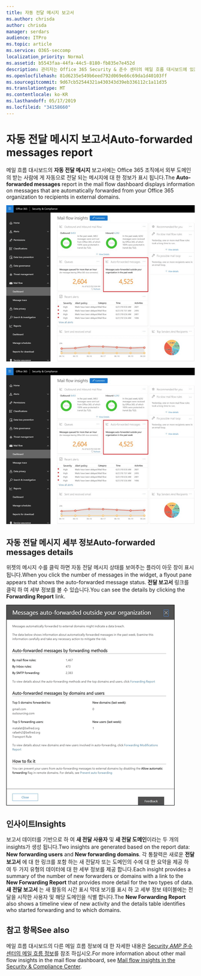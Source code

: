 ```yaml
---
title: 자동 전달 메시지 보고서
ms.author: chrisda
author: chrisda
manager: serdars
audience: ITPro
ms.topic: article
ms.service: O365-seccomp
localization_priority: Normal
ms.assetid: b5543faa-44fa-44c5-8180-fb835e7e452d
description: 관리자는 Office 365 Security & 준수 센터의 메일 흐름 대시보드에 있는 자동 전달 메시지 보고서에 대해 알아볼 수 있습니다.
ms.openlocfilehash: 81d6235e549b6eed792d069e66c69da1d40103ff
ms.sourcegitcommit: 9d67cb52544321a430343d39eb336112c1a11d35
ms.translationtype: MT
ms.contentlocale: ko-KR
ms.lasthandoff: 05/17/2019
ms.locfileid: "34158660"
---
```

# <a name="auto-forwarded-messages-report"></a><span data-ttu-id="faef6-103">자동 전달 메시지 보고서</span><span class="sxs-lookup"><span data-stu-id="faef6-103">Auto-forwarded messages report</span></span>

<span data-ttu-id="faef6-104">메일 흐름 대시보드의 **자동 전달 메시지** 보고서에는 Office 365 조직에서 외부 도메인의 받는 사람에 게 자동으로 전달 되는 메시지에 대 한 정보가 표시 됩니다.</span><span class="sxs-lookup"><span data-stu-id="faef6-104">The **Auto-forwarded messages** report in the mail flow dashboard displays information on messages that are automatically forwarded from your Office 365 organization to recipients in external domains.</span></span>

![Office 365 Security & 준수 센터에 대 한 자동 전달 메시지 이해](media/8bc2600b-71c3-4b37-b4d0-9435fe0cfc8d.png)

![Office 365 Security & 준수 센터의 메일 흐름 대시보드의 자동 전달 메시지 보고서](media/8bc2600b-71c3-4b37-b4d0-9435fe0cfc8d.png)

## <a name="auto-forwarded-messages-details"></a><span data-ttu-id="faef6-107">자동 전달 메시지 세부 정보</span><span class="sxs-lookup"><span data-stu-id="faef6-107">Auto-forwarded messages details</span></span>

<span data-ttu-id="faef6-108">위젯의 메시지 수를 클릭 하면 자동 전달 메시지 상태를 보여주는 플라이 아웃 창이 표시 됩니다.</span><span class="sxs-lookup"><span data-stu-id="faef6-108">When you click the number of messages in the widget, a flyout pane appears that shows the auto-forwarded message status.</span></span> <span data-ttu-id="faef6-109">**전달 보고서** 링크를 클릭 하 여 세부 정보를 볼 수 있습니다.</span><span class="sxs-lookup"><span data-stu-id="faef6-109">You can see the details by clicking the **Forwarding Report** link.</span></span>

![Office 365 Security & 준수 센터의 자동 전달 메시지 보고서에 대 한 세부 정보 플라이 아웃](media/87d0fb1e-d2ef-4901-b17c-ec32d23a539e.png)

## <a name="insights"></a><span data-ttu-id="faef6-111">인사이트</span><span class="sxs-lookup"><span data-stu-id="faef6-111">Insights</span></span>

<span data-ttu-id="faef6-112">보고서 데이터를 기반으로 하 여 **새 전달 사용자** 및 **새 전달 도메인**이라는 두 개의 insights가 생성 됩니다.</span><span class="sxs-lookup"><span data-stu-id="faef6-112">Two insights are generated based on the report data: **New forwarding users** and **New forwarding domains**.</span></span> <span data-ttu-id="faef6-113">각 통찰력은 새로운 **전달 보고서** 에 대 한 링크를 포함 하는 새 전달자 또는 도메인의 수에 대 한 요약을 제공 하 여 두 가지 유형의 데이터에 대 한 세부 정보를 제공 합니다.</span><span class="sxs-lookup"><span data-stu-id="faef6-113">Each insight provides a summary of the number of new forwarders or domains with a link to the **New Forwarding Report** that provides more detail for the two types of data.</span></span> <span data-ttu-id="faef6-114">**새 전달 보고서** 는 새 활동의 시간 표시 막대 보기를 표시 하 고 세부 정보 테이블에는 전달을 시작한 사용자 및 해당 도메인을 식별 합니다.</span><span class="sxs-lookup"><span data-stu-id="faef6-114">The **New Forwarding Report** also shows a timeline view of new activity and the details table identifies who started forwarding and to which domains.</span></span>

## <a name="see-also"></a><span data-ttu-id="faef6-115">참고 항목</span><span class="sxs-lookup"><span data-stu-id="faef6-115">See also</span></span>

<span data-ttu-id="faef6-116">메일 흐름 대시보드의 다른 메일 흐름 정보에 대 한 자세한 내용은 [Security _AMP_ 준수 센터의 메일 흐름 정보](mail-flow-insights.md)를 참조 하십시오.</span><span class="sxs-lookup"><span data-stu-id="faef6-116">For more information about other mail flow insights in the mail flow dashboard, see [Mail flow insights in the Security & Compliance Center](mail-flow-insights.md).</span></span>
